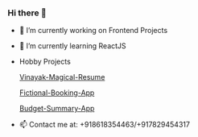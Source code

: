 ### Hi there 👋


- 🔭 I’m currently working on Frontend Projects
- 🌱 I’m currently learning ReactJS
- Hobby Projects

    [Vinayak-Magical-Resume](https://vinayak-s-magical-resume.netlify.app/)

    [Fictional-Booking-App](https://vinscoding.github.io/fictional-booking-app/)
    
     [Budget-Summary-App](https://vinscoding-budget-summary-app.netlify.app/)

- 📫 Contact me at: +918618354463/+917829454317

